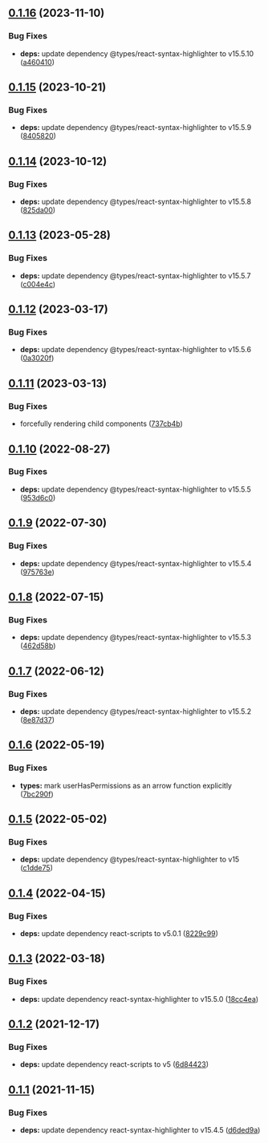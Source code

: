 ## [0.1.16](https://github.com/jewetnitg/react-abac/compare/v0.1.15...v0.1.16) (2023-11-10)


### Bug Fixes

* **deps:** update dependency @types/react-syntax-highlighter to v15.5.10 ([a460410](https://github.com/jewetnitg/react-abac/commit/a460410aade58f2245ae063cd17fac021363edd7))

## [0.1.15](https://github.com/jewetnitg/react-abac/compare/v0.1.14...v0.1.15) (2023-10-21)


### Bug Fixes

* **deps:** update dependency @types/react-syntax-highlighter to v15.5.9 ([8405820](https://github.com/jewetnitg/react-abac/commit/84058201d18f848b73b6a4bcbbe3a05162778494))

## [0.1.14](https://github.com/jewetnitg/react-abac/compare/v0.1.13...v0.1.14) (2023-10-12)


### Bug Fixes

* **deps:** update dependency @types/react-syntax-highlighter to v15.5.8 ([825da00](https://github.com/jewetnitg/react-abac/commit/825da00a4052b1ca7aba176d61e6597811c6f653))

## [0.1.13](https://github.com/jewetnitg/react-abac/compare/v0.1.12...v0.1.13) (2023-05-28)


### Bug Fixes

* **deps:** update dependency @types/react-syntax-highlighter to v15.5.7 ([c004e4c](https://github.com/jewetnitg/react-abac/commit/c004e4cc391ddba81157e9588cc4ddff9ba50ce1))

## [0.1.12](https://github.com/jewetnitg/react-abac/compare/v0.1.11...v0.1.12) (2023-03-17)


### Bug Fixes

* **deps:** update dependency @types/react-syntax-highlighter to v15.5.6 ([0a3020f](https://github.com/jewetnitg/react-abac/commit/0a3020f75aa97d1f62e290c969eefd1e58f5ad62))

## [0.1.11](https://github.com/jewetnitg/react-abac/compare/v0.1.10...v0.1.11) (2023-03-13)


### Bug Fixes

* forcefully rendering child components ([737cb4b](https://github.com/jewetnitg/react-abac/commit/737cb4b9e11136dd29fb9f6233ce795530d5b1fa))

## [0.1.10](https://github.com/jewetnitg/react-abac/compare/v0.1.9...v0.1.10) (2022-08-27)


### Bug Fixes

* **deps:** update dependency @types/react-syntax-highlighter to v15.5.5 ([953d6c0](https://github.com/jewetnitg/react-abac/commit/953d6c0ac17b1040710cb51643557d5b68bbf109))

## [0.1.9](https://github.com/jewetnitg/react-abac/compare/v0.1.8...v0.1.9) (2022-07-30)


### Bug Fixes

* **deps:** update dependency @types/react-syntax-highlighter to v15.5.4 ([975763e](https://github.com/jewetnitg/react-abac/commit/975763e1420f18aa0ebfab19614f9647c41edcfc))

## [0.1.8](https://github.com/jewetnitg/react-abac/compare/v0.1.7...v0.1.8) (2022-07-15)


### Bug Fixes

* **deps:** update dependency @types/react-syntax-highlighter to v15.5.3 ([462d58b](https://github.com/jewetnitg/react-abac/commit/462d58bdc78dbd0c44579b76dc944c5b41f7262a))

## [0.1.7](https://github.com/jewetnitg/react-abac/compare/v0.1.6...v0.1.7) (2022-06-12)


### Bug Fixes

* **deps:** update dependency @types/react-syntax-highlighter to v15.5.2 ([8e87d37](https://github.com/jewetnitg/react-abac/commit/8e87d3746349251e9602c7bceb4f8e01d23ba240))

## [0.1.6](https://github.com/jewetnitg/react-abac/compare/v0.1.5...v0.1.6) (2022-05-19)


### Bug Fixes

* **types:** mark userHasPermissions as an arrow function explicitly ([7bc290f](https://github.com/jewetnitg/react-abac/commit/7bc290f13d5a02fdf0696a712538fe372c3f09f3))

## [0.1.5](https://github.com/jewetnitg/react-abac/compare/v0.1.4...v0.1.5) (2022-05-02)


### Bug Fixes

* **deps:** update dependency @types/react-syntax-highlighter to v15 ([c1dde75](https://github.com/jewetnitg/react-abac/commit/c1dde75fa4eda95c3e6e92240e0eb441727979a9))

## [0.1.4](https://github.com/jewetnitg/react-abac/compare/v0.1.3...v0.1.4) (2022-04-15)


### Bug Fixes

* **deps:** update dependency react-scripts to v5.0.1 ([8229c99](https://github.com/jewetnitg/react-abac/commit/8229c9956dbc36792073bf5e835abc33268e23d3))

## [0.1.3](https://github.com/jewetnitg/react-abac/compare/v0.1.2...v0.1.3) (2022-03-18)


### Bug Fixes

* **deps:** update dependency react-syntax-highlighter to v15.5.0 ([18cc4ea](https://github.com/jewetnitg/react-abac/commit/18cc4ea4285c9986421c7283148c24e628eeb606))

## [0.1.2](https://github.com/jewetnitg/react-abac/compare/v0.1.1...v0.1.2) (2021-12-17)


### Bug Fixes

* **deps:** update dependency react-scripts to v5 ([6d84423](https://github.com/jewetnitg/react-abac/commit/6d8442303613cd68ebcd4dbc36e009faf7b44535))

## [0.1.1](https://github.com/jewetnitg/react-abac/compare/v0.1.0...v0.1.1) (2021-11-15)


### Bug Fixes

* **deps:** update dependency react-syntax-highlighter to v15.4.5 ([d6ded9a](https://github.com/jewetnitg/react-abac/commit/d6ded9a23c257a6e2394e25a398dad1d01d19a71))
